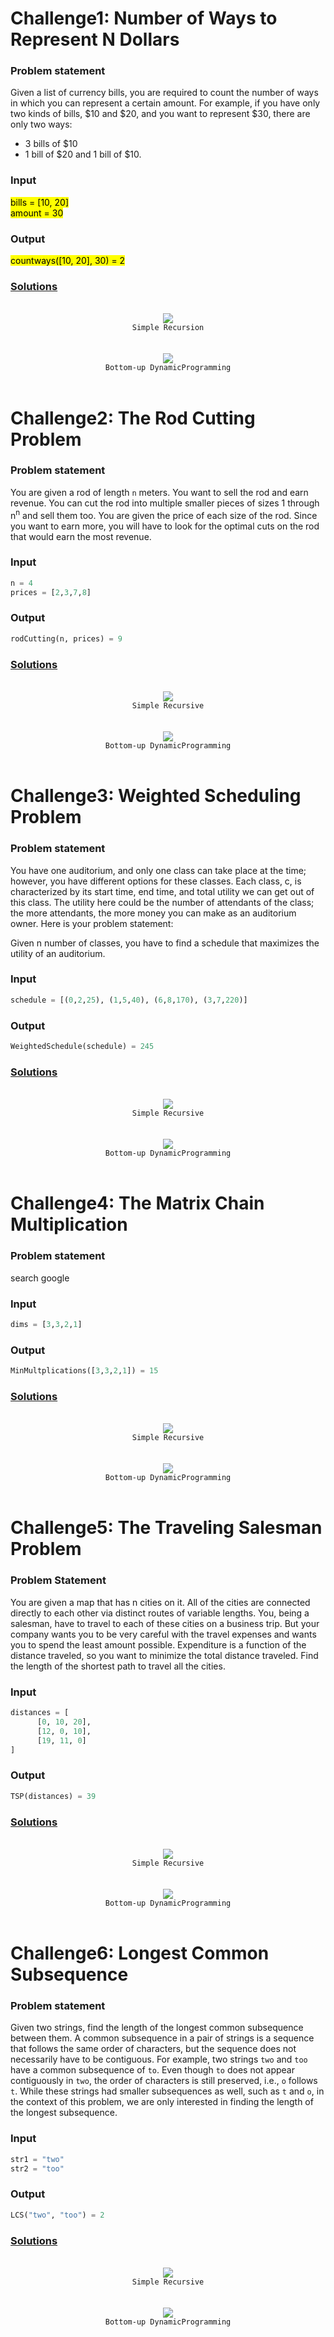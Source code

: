 # Challenge1: Number of Ways to Represent N Dollars

### Problem statement

Given a list of currency bills, you are required to count the number of ways in which you can represent a certain amount. For example, if you have only two kinds of bills, $10 and $20, and you want to represent $30, there are only two ways:

* 3 bills of $10
* 1 bill of $20 and 1 bill of $10.

### Input

<mark>
bills = [10, 20]
<br>
amount = 30
</mark>

### Output

<mark>countways([10, 20], 30) = 2</mark>

### [Solutions](04PracticeProblems/01)

<br>
<div align="center">
  <img src="04PraticeProblems/img/chall1_sol1.png">
  <br>
  <code>Simple Recursion</code>
</div>
<br>


<br>
<div align="center">
  <img src="04PraticeProblems/img/chall1_sol3.png">
  <br>
  <code>Bottom-up DynamicProgramming</code>
</div>
<br>

# Challenge2: The Rod Cutting Problem

### Problem statement

You are given a rod of length <code>n</code> meters. You want to sell the rod and earn revenue. You can cut the rod into multiple smaller pieces of sizes 1 through n<sup>n</sup> and sell them too. You are given the price of each size of the rod. Since you want to earn more, you will have to look for the optimal cuts on the rod that would earn the most revenue.

### Input

```py
n = 4
prices = [2,3,7,8]
```

### Output

```py
rodCutting(n, prices) = 9
```

### [Solutions](04PracticeProblems/02)


<br>
<div align="center">
  <img src="04PraticeProblems/img/chall2_sol1.png">
  <br>
  <code>Simple Recursive</code>
</div>
<br>


<br>
<div align="center">
  <img src="04PraticeProblems/img/chall2_sol3.png">
  <br>
  <code>Bottom-up DynamicProgramming</code>
</div>
<br>


# Challenge3: Weighted Scheduling Problem

### Problem statement

You have one auditorium, and only one class can take place at the time; however, you have different options for these classes. Each class, c, is characterized by its start time, end time, and total utility we can get out of this class. The utility here could be the number of attendants of the class; the more attendants, the more money you can make as an auditorium owner. Here is your problem statement:

Given n number of classes, you have to find a schedule that maximizes the utility of an auditorium.

### Input

```py
schedule = [(0,2,25), (1,5,40), (6,8,170), (3,7,220)]
```

### Output

```py
WeightedSchedule(schedule) = 245
```

### [Solutions](04PracticeProblems/03)

<br>
<div align="center">
  <img src="04PraticeProblems/img/chall3_sol1.png">
  <br>
  <code>Simple Recursive</code>
</div>
<br>

<br>
<div align="center">
  <img src="04PraticeProblems/img/chall3_sol3.png">
  <br>
  <code>Bottom-up DynamicProgramming</code>
</div>
<br>


# Challenge4: The Matrix Chain Multiplication

### Problem statement

search google

### Input

```py
dims = [3,3,2,1]
```

### Output

```py
MinMultplications([3,3,2,1]) = 15
```

### [Solutions](04PracticeProblems/04)

<br>
<div align="center">
  <img src="04PraticeProblems/img/chall4_sol1.png">
  <br>
  <code>Simple Recursive</code>
</div>
<br>

<br>
<div align="center">
  <img src="04PraticeProblems/img/chall4_sol3.png">
  <br>
  <code>Bottom-up DynamicProgramming</code>
</div>
<br>

# Challenge5: The Traveling Salesman Problem

### Problem Statement

You are given a map that has n cities on it. All of the cities are connected directly to each other via distinct routes of variable lengths. You, being a salesman, have to travel to each of these cities on a business trip. But your company wants you to be very careful with the travel expenses and wants you to spend the least amount possible. Expenditure is a function of the distance traveled, so you want to minimize the total distance traveled. Find the length of the shortest path to travel all the cities.

### Input

```py
distances = [
      [0, 10, 20],
      [12, 0, 10],
      [19, 11, 0]
]
```

### Output

```py
TSP(distances) = 39
```

### [Solutions](04PracticeProblems/05)

<br>
<div align="center">
  <img src="04PraticeProblems/img/chall5_sol1.png">
  <br>
  <code>Simple Recursive</code>
</div>
<br>

<br>
<div align="center">
  <img src="04PraticeProblems/img/chall5_sol3.png">
  <br>
  <code>Bottom-up DynamicProgramming</code>
</div>
<br>

# Challenge6: Longest Common Subsequence

### Problem statement

Given two strings, find the length of the longest common subsequence between them. A common subsequence in a pair of strings is a sequence that follows the same order of characters, but the sequence does not necessarily have to be contiguous. For example, two strings <code>two</code> and <code>too</code> have a common subsequence of <code>to</code>. Even though <code>to</code> does not appear contiguously in <code>two</code>, the order of characters is still preserved, i.e., <code>o</code> follows <code>t</code>. While these strings had smaller subsequences as well, such as <code>t</code> and <code>o</code>, in the context of this problem, we are only interested in finding the length of the longest subsequence.

### Input

```py
str1 = "two"
str2 = "too"
```

### Output

```py
LCS("two", "too") = 2
```

### [Solutions](04PracticeProblems/06)

<br>
<div align="center">
  <img src="04PraticeProblems/img/chall6_sol1.png">
  <br>
  <code>Simple Recursive</code>
</div>
<br>

<br>
<div align="center">
  <img src="04PraticeProblems/img/chall6_sol3.png">
  <br>
  <code>Bottom-up DynamicProgramming</code>
</div>
<br>

